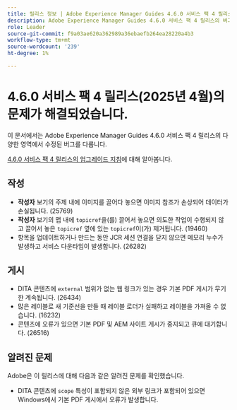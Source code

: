 ```yaml
---
title: 릴리스 정보 | Adobe Experience Manager Guides 4.6.0 서비스 팩 4 릴리스의 문제가 해결되었습니다
description: Adobe Experience Manager Guides 4.6.0 서비스 팩 4 릴리스의 버그 수정에 대해 알아봅니다
role: Leader
source-git-commit: f9a03ae620a362989a36ebaefb264ea28220a4b3
workflow-type: tm+mt
source-wordcount: '239'
ht-degree: 1%

---
```


# 4.6.0 서비스 팩 4 릴리스(2025년 4월)의 문제가 해결되었습니다.


이 문서에서는 Adobe Experience Manager Guides 4.6.0 서비스 팩 4 릴리스의 다양한 영역에서 수정된 버그를 다룹니다.

[4.6.0 서비스 팩 4 릴리스의 업그레이드 지침](upgrade-instructions-4-6-0-sp4.md)에 대해 알아봅니다.

## 작성

- **작성자** 보기의 주제 내에 이미지를 끌어다 놓으면 이미지 참조가 손상되어 데이터가 손실됩니다. (25769)
- **작성자** 보기의 맵 내에 `topicref`을(를) 끌어서 놓으면 의도한 작업이 수행되지 않고 끌어서 놓은 `topicref` 옆에 있는 `topicref`이(가) 제거됩니다. (19460)
- 항목을 업데이트하거나 만드는 동안 JCR 세션 연결을 닫지 않으면 메모리 누수가 발생하고 서비스 다운타임이 발생합니다. (26282)

## 게시

- DITA 콘텐츠에 `external` 범위가 없는 웹 링크가 있는 경우 기본 PDF 게시가 무기한 계속됩니다. (26434)
- 많은 레이블로 새 기준선을 만들 때 레이블 로더가 실패하고 레이블을 가져올 수 없습니다. (16232)
- 콘텐츠에 오류가 있으면 기본 PDF 및 AEM 사이트 게시가 중지되고 큐에 대기합니다. (26516)

## 알려진 문제

Adobe은 이 릴리스에 대해 다음과 같은 알려진 문제를 확인했습니다.

- DITA 콘텐츠에 `scope` 특성이 포함되지 않은 외부 링크가 포함되어 있으면 Windows에서 기본 PDF 게시에서 오류가 발생합니다.
